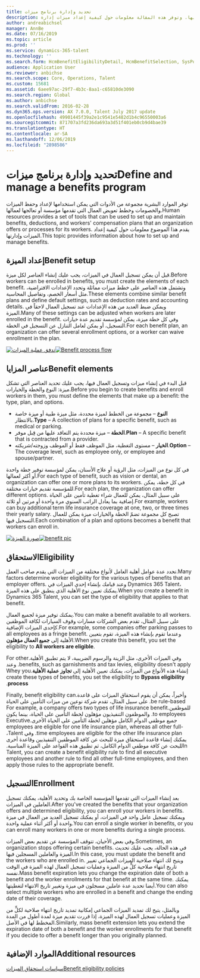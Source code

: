 ```yaml
---
title: تحديد وإدارة برنامج ميزات
description: توفر الموارد البشرية مجموعة من الأدوات التي يمكن استخدامها لإعداد وحفظ الميزات والخصومات وخطط تعويض العمال التي تقدمها مؤسسة أو تعالجها لعمالها. وتوفر هذه المقالة معلومات حول كيفية إعداد ميزات إدارة.
author: andreabichsel
manager: AnnBe
ms.date: 07/16/2019
ms.topic: article
ms.prod: ''
ms.service: dynamics-365-talent
ms.technology: ''
ms.search.form: HcmBenefitEligibilityDetail, HcmBenefitSelection, SysPolicyListPage, SysPolicySourceDocumentRuleType
audience: Application User
ms.reviewer: anbichse
ms.search.scope: Core, Operations, Talent
ms.custom: 15681
ms.assetid: 6aee97ac-29f7-4b3c-8aa1-c65810de3090
ms.search.region: Global
ms.author: anbichse
ms.search.validFrom: 2016-02-28
ms.dyn365.ops.version: AX 7.0.0, Talent July 2017 update
ms.openlocfilehash: 49901445f39a2e1c9541e5482d1b4c96550003a6
ms.sourcegitcommit: 871707a3fd236da693a3d51f401eb0cb9d4bae39
ms.translationtype: HT
ms.contentlocale: ar-SA
ms.lasthandoff: 12/06/2019
ms.locfileid: "2898586"
---
```

# <a name="define-and-manage-a-benefits-program"></a><span data-ttu-id="3cffc-104">تحديد وإدارة برنامج ميزات</span><span class="sxs-lookup"><span data-stu-id="3cffc-104">Define and manage a benefits program</span></span>

<span data-ttu-id="3cffc-105">توفر الموارد البشرية مجموعة من الأدوات التي يمكن استخدامها لإعداد وحفظ الميزات والخصومات وخطط تعويض العمال التي تقدمها مؤسسة أو تعالجها لعمالها.</span><span class="sxs-lookup"><span data-stu-id="3cffc-105">Human resources provides a set of tools that can be used to set up and maintain benefits, deductions, and workers' compensation plans that an organization offers or processes for its workers.</span></span> <span data-ttu-id="3cffc-106">يقدم هذا الموضوع معلومات حول كيفية إعداد الميزات وإدارتها.</span><span class="sxs-lookup"><span data-stu-id="3cffc-106">This topic provides information about how to set up and manage benefits.</span></span>

<a name="benefit-setup"></a><span data-ttu-id="3cffc-107">إعداد الميزة‬</span><span class="sxs-lookup"><span data-stu-id="3cffc-107">Benefit setup</span></span>
-------------

<span data-ttu-id="3cffc-108">قبل أن يمكن تسجيل العمال في الميزات، يجب عليك إنشاء العناصر لكل ميزة.</span><span class="sxs-lookup"><span data-stu-id="3cffc-108">Before workers can be enrolled in benefits, you must create the elements of each benefit.</span></span> <span data-ttu-id="3cffc-109">وتشتمل هذه العناصر على خطط ميزات مماثلة وتحدد الإعدادات الافتراضية، مثل أسعار الخصم، وتفاصيل المحاسبة.</span><span class="sxs-lookup"><span data-stu-id="3cffc-109">These elements combine similar benefit plans and define default settings, such as deduction rates and accounting details.</span></span> <span data-ttu-id="3cffc-110">ويمكن ضبط العديد من هذه الإعدادات عند تسجيل العمال لاحقاً في الميزة.</span><span class="sxs-lookup"><span data-stu-id="3cffc-110">Many of these settings can be adjusted when workers are later enrolled in the benefit.</span></span> <span data-ttu-id="3cffc-111">وفي كل خطة ميزة، يمكن لمؤسسة تقديم عدة خيارات التسجيل، أو يمكن لعامل التنازل عن التسجيل في الخطة.</span><span class="sxs-lookup"><span data-stu-id="3cffc-111">For each benefit plan, an organization can offer several enrollment options, or a worker can waive enrollment in the plan.</span></span> 

<span data-ttu-id="3cffc-112">[![تدفق عملية الميزات](./media/benefit-process-flow1.png)](./media/benefit-process-flow1.png)</span><span class="sxs-lookup"><span data-stu-id="3cffc-112">[![Benefit process flow](./media/benefit-process-flow1.png)](./media/benefit-process-flow1.png)</span></span>

## <a name="benefit-elements"></a><span data-ttu-id="3cffc-113">عناصر المزايا</span><span class="sxs-lookup"><span data-stu-id="3cffc-113">Benefit elements</span></span>

<span data-ttu-id="3cffc-114">قبل البدء في إنشاء ميزات وتسجيل العمال فيها، يجب عليك تحديد العناصر التي تشكل ميزة: النوع والخطة والخيارات.</span><span class="sxs-lookup"><span data-stu-id="3cffc-114">Before you begin to create benefits and enroll workers in them, you must define the elements that make up a benefit: the type, plan, and options.</span></span>

-   <span data-ttu-id="3cffc-115">**النوع** – مجموعة من الخطط لميزة محددة، مثل ميزة طبية أو ميزة خاصة بالانتظار.</span><span class="sxs-lookup"><span data-stu-id="3cffc-115">**Type** – A collection of plans for a specific benefit, such as medical or parking.</span></span>
-   <span data-ttu-id="3cffc-116">**الخطة** – ميزة محددة يتم التعاقد عليها من قِبل موفر.</span><span class="sxs-lookup"><span data-stu-id="3cffc-116">**Plan** – A specific benefit that is contracted from a provider.</span></span>
-   <span data-ttu-id="3cffc-117">**الخيار** – مستوى التغطية، مثل الموظف فقط أو الموظف وزوجته/شريكته.</span><span class="sxs-lookup"><span data-stu-id="3cffc-117">**Option** – The coverage level, such as employee only, or employee and spouse/partner.</span></span>

<span data-ttu-id="3cffc-118">في كل نوع من الميزات، مثل الرؤية أو علاج الأسنان، يمكن لمؤسسة توفير خطة واحدة أو أكثر لعمالها.</span><span class="sxs-lookup"><span data-stu-id="3cffc-118">For each type of benefit, such as vision or dental, an organization can offer one or more plans to its workers.</span></span> <span data-ttu-id="3cffc-119">في كل خطة، يمكن للمؤسسة تقديم خيارات مختلفة.</span><span class="sxs-lookup"><span data-stu-id="3cffc-119">For each plan, the organization can offer different options.</span></span> <span data-ttu-id="3cffc-120">على سبيل المثال، يمكن للعمال شراء تغطية تأمين على الحياة إضافية بما يعادل الراتب السنوي مرة واحدة أو مرتين أو ثلاثة.</span><span class="sxs-lookup"><span data-stu-id="3cffc-120">For example, workers can buy additional term life insurance coverage at one, two, or three times their yearly salary.</span></span> <span data-ttu-id="3cffc-121">تصبح كل مجموعة تضمّ الخطة والخيارات ميزة يمكن للعمال التسجيل فيها.</span><span class="sxs-lookup"><span data-stu-id="3cffc-121">Each combination of a plan and options becomes a benefit that workers can enroll in.</span></span> 

<span data-ttu-id="3cffc-122">[![صورة الميزة](./media/benefit-pic.png)](./media/benefit-pic.png)</span><span class="sxs-lookup"><span data-stu-id="3cffc-122">[![benefit pic](./media/benefit-pic.png)](./media/benefit-pic.png)</span></span>

## <a name="eligibility"></a><span data-ttu-id="3cffc-123">الاستحقاق</span><span class="sxs-lookup"><span data-stu-id="3cffc-123">Eligibility</span></span>
<span data-ttu-id="3cffc-124">تحدد عدة عوامل أهلية العامل لأنواع مختلفة من الميزات التي يقدم صاحب العمل.</span><span class="sxs-lookup"><span data-stu-id="3cffc-124">Many factors determine worker eligibility for the various types of benefits that an employer offers.</span></span> <span data-ttu-id="3cffc-125">وعند قيامك بإنشاء إحدى الميزات في Dynamics 365 Talent، يمكنك تعيين نوع الأهلية الذي ينطبق على هذه الميزة.</span><span class="sxs-lookup"><span data-stu-id="3cffc-125">When you create a benefit in Dynamics 365 Talent, you can set the type of eligibility that applies to that benefit.</span></span> 

<span data-ttu-id="3cffc-126">يمكنك توفير ميزة لجميع العمال.</span><span class="sxs-lookup"><span data-stu-id="3cffc-126">You can make a benefit available to all workers.</span></span> <span data-ttu-id="3cffc-127">على سبيل المثال، تقدم بعض الشركات مسارات وقوف السيارات لكافة الموظفين كإحدى الميزات الإضافية.‬</span><span class="sxs-lookup"><span data-stu-id="3cffc-127">For example, some companies offer parking passes to all employees as a fringe benefit.</span></span> <span data-ttu-id="3cffc-128">وعندما تقوم بإنشاء هذه الميزة، تقوم بتعيين الأهلية إلى **جميع العمال مؤهلون**.</span><span class="sxs-lookup"><span data-stu-id="3cffc-128">When you create this benefit, you set the eligibility to **All workers are eligible**.</span></span> 

<span data-ttu-id="3cffc-129">‏‫وفي الميزات الأخرى، مثل الزينة والرسوم الضريبية، لا يتم تطبيق الأهلية.</span><span class="sxs-lookup"><span data-stu-id="3cffc-129">For other benefits, such as garnishments and tax levies, eligibility doesn't apply.</span></span> <span data-ttu-id="3cffc-130">وعند إنشاء هذه الأنواع من الميزات، يمكنك تعيين الأهلية إلى **تجاوز عملية الأهلية**.</span><span class="sxs-lookup"><span data-stu-id="3cffc-130">Whey you create these types of benefits, you set the eligibility to **Bypass eligibility process**.</span></span> 

<span data-ttu-id="3cffc-131">‏‫وأخيراً، يمكن أن يقوم استحقاق الميزات على قاعدة.</span><span class="sxs-lookup"><span data-stu-id="3cffc-131">Finally, benefit eligibility can be rule-based.</span></span> <span data-ttu-id="3cffc-132">على سبيل المثال، تقدم شركة نوعين من ميزات التأمين على الحياة للموظفين.</span><span class="sxs-lookup"><span data-stu-id="3cffc-132">For example, a company offers two types of life insurance benefit to employees.</span></span> <span data-ttu-id="3cffc-133">والموظفون التنفيذيون مؤهلون لخطة التأمين على الحياة، بينما يكون جميع موظفي الدوام الكامل مؤهلين لخطة التأمين على الحياة الأخرى.</span><span class="sxs-lookup"><span data-stu-id="3cffc-133">Executive employees are eligible for one life insurance plan, whereas all other full-time employees are eligible for the other life insurance plan.</span></span> <span data-ttu-id="3cffc-134">وفي Talent، يمكنك إنشاء قاعدة استحقاق ميزة للبحث عن كافة الموظفين التنفيذيين وقاعدة أخرى للبحث عن كافة موظفي الدوام الكامل، ثم تطبيق هذه القواعد على الميزة المناسبة.‬</span><span class="sxs-lookup"><span data-stu-id="3cffc-134">In Talent, you can create a benefit eligibility rule to find all executive employees and another rule to find all other full-time employees, and then apply those rules to the appropriate benefit.</span></span>

## <a name="enrollment"></a><span data-ttu-id="3cffc-135">التسجيل</span><span class="sxs-lookup"><span data-stu-id="3cffc-135">Enrollment</span></span>
<span data-ttu-id="3cffc-136">بعد إنشاء الميزات التي تقدمها المؤسسة الخاصة بك وتحديد الأهلية، يمكنك تسجيل العاملين في الميزات.</span><span class="sxs-lookup"><span data-stu-id="3cffc-136">After you've created the benefits that your organization offers and determined eligibility, you can enroll your workers in benefits.</span></span> <span data-ttu-id="3cffc-137">ويمكنك تسجيل عامل واحد في الميزات، أو يمكنك تسجيل العديد من العمال في ميزة واحدة أو أكثر أثناء عملية واحدة.</span><span class="sxs-lookup"><span data-stu-id="3cffc-137">You can enroll a single worker in benefits, or you can enroll many workers in one or more benefits during a single process.</span></span> 

<span data-ttu-id="3cffc-138">وفي بعض الأحيان، تتوقف المؤسسة عن تقديم بعض الميزات.</span><span class="sxs-lookup"><span data-stu-id="3cffc-138">Sometimes, an organization stops offering certain benefits.</span></span> <span data-ttu-id="3cffc-139">في هذه الحالة، يجب عليك تحديث الميزة والعاملين المسجلين فيها.</span><span class="sxs-lookup"><span data-stu-id="3cffc-139">In this case, you must update the benefit and the workers who are enrolled in.</span></span> <span data-ttu-id="3cffc-140">ويتيح لك انتهاء صلاحية الميزات الجماعي تغيير تاريخ انتهاء صلاحية كلٍّ من الميزة وعمليات تسجيل العمال لهذه الميزة في الوقت نفسه.‬</span><span class="sxs-lookup"><span data-stu-id="3cffc-140">Mass benefit expiration lets you change the expiration date of both a benefit and the worker enrollments for that benefit at the same time.</span></span> <span data-ttu-id="3cffc-141">يمكنك أيضا تحديد عدة عاملين مسجلون في ميزة وتغيير تاريخ الانتهاء لتغطيتها.</span><span class="sxs-lookup"><span data-stu-id="3cffc-141">You can also select multiple workers who are enrolled in a benefit and change the ending date of their coverage.</span></span> 

<span data-ttu-id="3cffc-142">وبالمثل، يتيح لك تمديد الميزات الجماعي إمكانية تمديد تاريخ انتهاء صلاحية لكلٍّ من الميزة وعمليات تسجيل العمال لهذه الميزة، إذا قررت تقديم ميزة لمدة أطول من المدة المخطط لها في الأصل.</span><span class="sxs-lookup"><span data-stu-id="3cffc-142">Similarly, mass benefit extension lets you extend the expiration date of both a benefit and the worker enrollments for that benefit if you decide to offer a benefit longer than you originally planned.</span></span>

<a name="additional-resources"></a><span data-ttu-id="3cffc-143">الموارد الإضافية</span><span class="sxs-lookup"><span data-stu-id="3cffc-143">Additional resources</span></span>
--------

[<span data-ttu-id="3cffc-144">سياسات استحقاق الميزات</span><span class="sxs-lookup"><span data-stu-id="3cffc-144">Benefit eligibility policies</span></span>](benefit-eligibility-policies.md)




